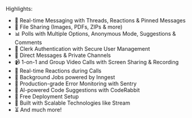Highlights:

- 💬 Real-time Messaging with Threads, Reactions & Pinned Messages
- 📂 File Sharing (Images, PDFs, ZIPs & more)
- 📊 Polls with Multiple Options, Anonymous Mode, Suggestions & Comments
- 🔐 Clerk Authentication with Secure User Management
- 📨 Direct Messages & Private Channels
- 📹 1-on-1 and Group Video Calls with Screen Sharing & Recording
- 🎉 Real-time Reactions during Calls
- 🔧 Background Jobs powered by Inngest
- 🚨 Production-grade Error Monitoring with Sentry
- 🤖 AI-powered Code Suggestions with CodeRabbit
- 🚀 Free Deployment Setup
- 🎯 Built with Scalable Technologies like Stream
- ⏳ And much more!
